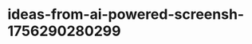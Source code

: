 # ideas-from-ai-powered-screensh-1756290280299
```json [ { "title": "Text Extraction for Social Media Management", "description": "أداة تستخدم تقنية OCR لاستخراج النصوص من لقطات الشاشة الخاصة بالتعليقات والمشاركات على وسائل التواصل الاجتماعي، مما يساعد الشركات على تحليل ردود الفعل والتفاعل مع العملاء.", "mvp_plan": "تطوير واجهة بسيطة تسمح للمستخدمين بتحميل لقطات الشاشة، واستخدام مكتبة OCR لا...
